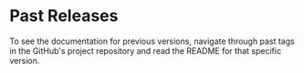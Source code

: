 # Past Releases

To see the documentation for previous versions, navigate through past tags in the GitHub's project repository and read the README for that specific version.

